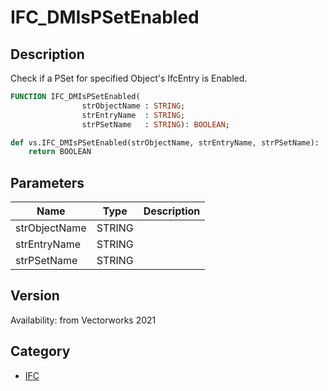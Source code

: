 # IFC_DMIsPSetEnabled

## Description
Check if a PSet for specified Object's IfcEntry is Enabled.

```pascal
FUNCTION IFC_DMIsPSetEnabled(
				strObjectName : STRING;
				strEntryName  : STRING;
				strPSetName   : STRING): BOOLEAN;
```

```python
def vs.IFC_DMIsPSetEnabled(strObjectName, strEntryName, strPSetName):
    return BOOLEAN
```

## Parameters
|Name|Type|Description|
|---|---|---|
|strObjectName|STRING|   |
|strEntryName|STRING|   |
|strPSetName|STRING|   |

## Version
Availability: from Vectorworks 2021

## Category
* [IFC](../Categories/IFC.md)
